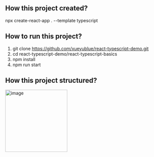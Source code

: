 ## How this project created?

npx create-react-app . --template typescript

## How to run this project?

1. git clone https://github.com/xueyublue/react-typescript-demo.git
2. cd react-typescript-demo/react-typescript-basics
3. npm install
4. npm run start

## How this project structured?
<img width="197" alt="image" src="https://user-images.githubusercontent.com/18031774/229262294-51208baa-e756-4e21-a1d0-ba144b459453.png">
